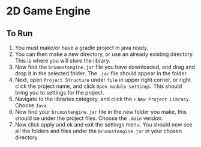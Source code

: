 # 2D Game Engine
## To Run
1. You must make/or have a gradle project in java ready.
2. You can then make a new directory, or use an already existing directory. This is where you will store the library.
3. Now find the ```brunostengine.jar``` file you have downloaded, and drag and drop it in the selected folder. The ```.jar``` file should appear in the folder.
4. Next, open ```Project Structure``` under ```file``` in upper right corner, or right click the project name, and click ```Open module settings```. This should bring you to settings for the project.
5. Navigate to the libraries category, and click the ```+``` ```New Project Library```. Choose ```Java```.
6. Now find your ```brunostengine.jar``` file in the new folder you make, this should be under the project files. Choose the ```.main``` version.
7. Now click apply and ok and exit the settings menu. You should now see all the folders and files under the ```brunostengine.jar``` in your chosen directory.
